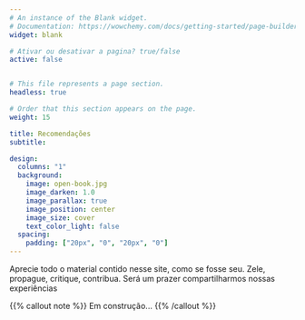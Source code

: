 ```yaml
---
# An instance of the Blank widget.
# Documentation: https://wowchemy.com/docs/getting-started/page-builder/
widget: blank

# Ativar ou desativar a pagina? true/false
active: false


# This file represents a page section.
headless: true

# Order that this section appears on the page.
weight: 15

title: Recomendações
subtitle:

design:
  columns: "1"
  background:
    image: open-book.jpg
    image_darken: 1.0
    image_parallax: true
    image_position: center
    image_size: cover
    text_color_light: false
  spacing:
    padding: ["20px", "0", "20px", "0"]
---
```


Aprecie todo o material contido nesse site, como se fosse seu. Zele, propague, critique, contribua. Será um prazer compartilharmos nossas experiências


{{% callout note %}}
Em construção...
{{% /callout %}}
